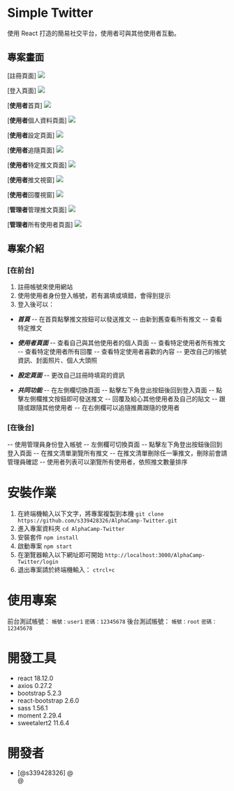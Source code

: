 # Simple Twitter

使用 React 打造的簡易社交平台，使用者可與其他使用者互動。

## 專案畫面

[註冊頁面]
![](https://i.imgur.com/lmmWYiv.png)

[登入頁面]
![](https://i.imgur.com/kcNQ4SP.png)

[**使用者**首頁]
![](https://i.imgur.com/rZjNqug.png)

[**使用者**個人資料頁面]
![](https://i.imgur.com/qMSjoIf.png)

[**使用者**設定頁面]
![](https://i.imgur.com/Os8rqRz.png)

[**使用者**追隨頁面]
![](https://i.imgur.com/PqjSCbq.png)

[**使用者**特定推文頁面]
![](https://i.imgur.com/qZCaPj1.png)

[**使用者**推文視窗]
![](https://i.imgur.com/w8q3VhC.png)

[**使用者**回覆視窗]
![](https://i.imgur.com/IfqQeFJ.png)

[**管理者**管理推文頁面]
![](https://i.imgur.com/38OzJxJ.png)

[**管理者**所有使用者頁面]
![](https://i.imgur.com/ApaV39V.jpg)

## 專案介紹

### [在前台]

1. 註冊帳號來使用網站
2. 使用使用者身份登入帳號，若有漏填或填錯，會得到提示
3. 登入後可以：

- **_首頁_**
  -- 在首頁點擊推文按鈕可以發送推文
  -- 由新到舊查看所有推文
  -- 查看特定推文

- **_使用者頁面_**
  -- 查看自己與其他使用者的個人頁面
  -- 查看特定使用者所有推文
  -- 查看特定使用者所有回覆
  -- 查看特定使用者喜歡的內容
  -- 更改自己的帳號資訊、封面照片、個人大頭照

- **_設定頁面_**
  -- 更改自己註冊時填寫的資訊

- **_共同功能_**
  -- 在左側欄切換頁面
  -- 點擊左下角登出按鈕後回到登入頁面
  -- 點擊左側欄推文按鈕即可發送推文
  -- 回覆及給心其他使用者及自己的貼文
  -- 跟隨或跟隨其他使用者
  -- 在右側欄可以追隨推薦跟隨的使用者

### [在後台]

-- 使用管理員身份登入帳號
-- 左側欄可切換頁面
-- 點擊左下角登出按鈕後回到登入頁面
-- 在推文清單瀏覽所有推文
-- 在推文清單刪除任一筆推文，刪除前會請管理員確認
-- 使用者列表可以瀏覽所有使用者，依照推文數量排序

# 安裝作業

1. 在終端機輸入以下文字，將專案複製到本機
   `git clone https://github.com/s339428326/AlphaCamp-Twitter.git`
2. 進入專案資料夾
   `cd AlphaCamp-Twitter`
3. 安裝套件
   `npm install`
4. 啟動專案
   `npm start`
5. 在瀏覽器輸入以下網址即可開始
   `http://localhost:3000/AlphaCamp-Twitter/login`
6. 退出專案請於終端機輸入：
   `ctrcl+c`

# 使用專案

前台測試帳號：
`帳號：user1`
`密碼：12345678`
後台測試帳號：
`帳號：root`
`密碼：12345678`

# 開發工具

- react 18.12.0
- axios 0.27.2
- bootstrap 5.2.3
- react-bootstrap 2.6.0
- sass 1.56.1
- moment 2.29.4
- sweetalert2 11.6.4

# 開發者

- [@s339428326]
@  
@
